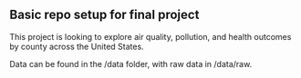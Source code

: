 ## Basic repo setup for final project

This project is looking to explore air quality, pollution, and health outcomes by county across the United States.

Data can be found in the /data folder, with raw data in /data/raw.